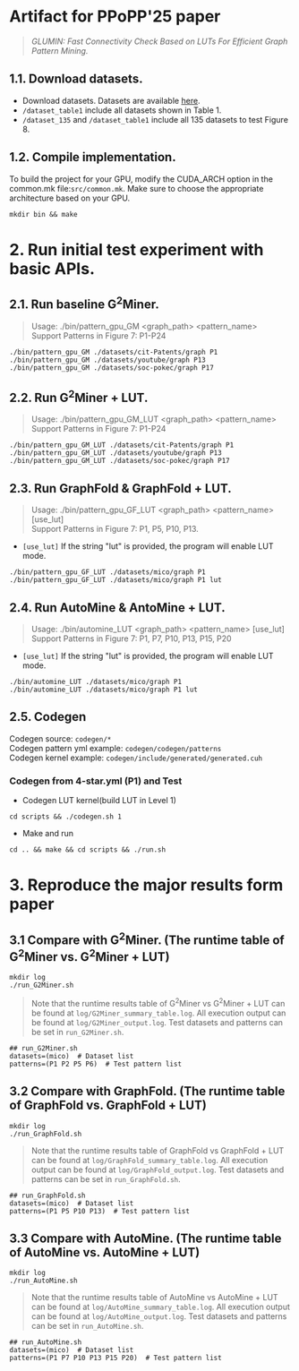
# Artifact for PPoPP'25 paper 
> *GLUMIN: Fast Connectivity Check Based on LUTs For Efficient Graph Pattern Mining.* 

## 1.1. Download datasets.

+ Download datasets.
Datasets are available [here](https://drive.google.com/drive/folders/1ZV5oeyJfCV922bwwKoWfe6SLwIoiaNOG?usp=sharing).  
+ `/dataset_table1` include all datasets shown in Table 1.
+ `/dataset_135` and `/dataset_table1` include all 135 datasets to test Figure 8.  


## 1.2. Compile implementation.
To build the project for your GPU, modify the CUDA_ARCH option in the common.mk file:`src/common.mk`. Make sure to choose the appropriate architecture based on your GPU.

```
mkdir bin && make
```


# 2. Run initial test experiment with basic APIs.
## 2.1. Run baseline G<sup>2</sup>Miner.
>Usage: ./bin/pattern_gpu_GM <graph_path> <pattern_name>  
>Support Patterns in Figure 7: P1-P24

```
./bin/pattern_gpu_GM ./datasets/cit-Patents/graph P1
./bin/pattern_gpu_GM ./datasets/youtube/graph P13
./bin/pattern_gpu_GM ./datasets/soc-pokec/graph P17
```

## 2.2. Run G<sup>2</sup>Miner + LUT.
>Usage: ./bin/pattern_gpu_GM_LUT <graph_path> <pattern_name>  
>Support Patterns in Figure 7: P1-P24

```
./bin/pattern_gpu_GM_LUT ./datasets/cit-Patents/graph P1
./bin/pattern_gpu_GM_LUT ./datasets/youtube/graph P13
./bin/pattern_gpu_GM_LUT ./datasets/soc-pokec/graph P17
```

## 2.3. Run GraphFold & GraphFold + LUT.
>Usage: ./bin/pattern_gpu_GF_LUT <graph_path> <pattern_name> [use_lut]  
>Support Patterns in Figure 7: P1, P5, P10, P13.  
+ `[use_lut]` If the string "lut" is provided, the program will enable LUT mode.

```
./bin/pattern_gpu_GF_LUT ./datasets/mico/graph P1
./bin/pattern_gpu_GF_LUT ./datasets/mico/graph P1 lut
```


## 2.4. Run AutoMine & AntoMine + LUT.
>Usage: ./bin/automine_LUT <graph_path> <pattern_name> [use_lut]  
>Support Patterns in Figure 7: P1, P7, P10, P13, P15, P20  
+ `[use_lut]` If the string "lut" is provided, the program will enable LUT mode.

```
./bin/automine_LUT ./datasets/mico/graph P1
./bin/automine_LUT ./datasets/mico/graph P1 lut
```

## 2.5. Codegen

Codegen source: `codegen/*`  
Codegen pattern yml example: `codegen/codegen/patterns`  
Codegen kernel example: `codegen/include/generated/generated.cuh`

### Codegen from 4-star.yml (P1) and Test
+ Codegen LUT kernel(build LUT in Level 1)
```
cd scripts && ./codegen.sh 1
```
+ Make and run
```
cd .. && make && cd scripts && ./run.sh
```

# 3. Reproduce the major results form paper

## 3.1 Compare with G<sup>2</sup>Miner. (The runtime table of G<sup>2</sup>Miner vs. G<sup>2</sup>Miner + LUT)

```
mkdir log
./run_G2Miner.sh
```

> Note that the runtime results table of G<sup>2</sup>Miner vs G<sup>2</sup>Miner + LUT can be found at `log/G2Miner_summary_table.log`. All execution output can be found at `log/G2Miner_output.log`.
> Test datasets and patterns can be set in `run_G2Miner.sh`.

```
## run_G2Miner.sh
datasets=(mico)  # Dataset list
patterns=(P1 P2 P5 P6)  # Test pattern list
```

## 3.2 Compare with GraphFold. (The runtime table of GraphFold vs. GraphFold + LUT)

```
mkdir log
./run_GraphFold.sh
```

> Note that the runtime results table of GraphFold vs GraphFold + LUT can be found at `log/GraphFold_summary_table.log`. All execution output can be found at `log/GraphFold_output.log`.
> Test datasets and patterns can be set in `run_GraphFold.sh`.

```
## run_GraphFold.sh
datasets=(mico)  # Dataset list
patterns=(P1 P5 P10 P13)  # Test pattern list
```

## 3.3 Compare with AutoMine. (The runtime table of AutoMine vs. AutoMine + LUT)

```
mkdir log
./run_AutoMine.sh
```

> Note that the runtime results table of AutoMine vs AutoMine + LUT can be found at `log/AutoMine_summary_table.log`. All execution output can be found at `log/AutoMine_output.log`.
> Test datasets and patterns can be set in `run_AutoMine.sh`.

```
## run_AutoMine.sh
datasets=(mico)  # Dataset list
patterns=(P1 P7 P10 P13 P15 P20)  # Test pattern list
```